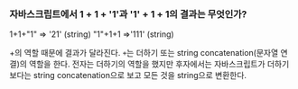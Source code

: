 ### 자바스크립트에서 1 + 1 + '1'과 '1' + 1 + 1의 결과는 무엇인가?

1+1+"1" => '21' (string)
"1"+1+1 =>'111' (string)

+의 역할 때문에 결과가 달라진다. `+`는 더하기 또는 string concatenation(문자열 연결)의 역할을 한다.
전자는 더하기의 역할을 했지만 후자에서는 자바스크립트가 더하기보다는 string concatenation으로 보고 모든 것을 string으로 변환한다.
